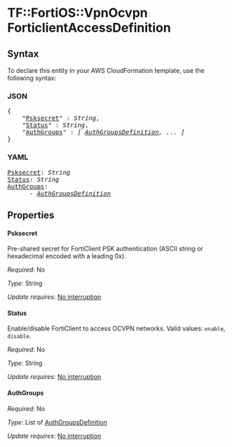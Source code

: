 # TF::FortiOS::VpnOcvpn ForticlientAccessDefinition

## Syntax

To declare this entity in your AWS CloudFormation template, use the following syntax:

### JSON

<pre>
{
    "<a href="#psksecret" title="Psksecret">Psksecret</a>" : <i>String</i>,
    "<a href="#status" title="Status">Status</a>" : <i>String</i>,
    "<a href="#authgroups" title="AuthGroups">AuthGroups</a>" : <i>[ <a href="authgroupsdefinition.md">AuthGroupsDefinition</a>, ... ]</i>
}
</pre>

### YAML

<pre>
<a href="#psksecret" title="Psksecret">Psksecret</a>: <i>String</i>
<a href="#status" title="Status">Status</a>: <i>String</i>
<a href="#authgroups" title="AuthGroups">AuthGroups</a>: <i>
      - <a href="authgroupsdefinition.md">AuthGroupsDefinition</a></i>
</pre>

## Properties

#### Psksecret

Pre-shared secret for FortiClient PSK authentication (ASCII string or hexadecimal encoded with a leading 0x).

_Required_: No

_Type_: String

_Update requires_: [No interruption](https://docs.aws.amazon.com/AWSCloudFormation/latest/UserGuide/using-cfn-updating-stacks-update-behaviors.html#update-no-interrupt)

#### Status

Enable/disable FortiClient to access OCVPN networks. Valid values: `enable`, `disable`.

_Required_: No

_Type_: String

_Update requires_: [No interruption](https://docs.aws.amazon.com/AWSCloudFormation/latest/UserGuide/using-cfn-updating-stacks-update-behaviors.html#update-no-interrupt)

#### AuthGroups

_Required_: No

_Type_: List of <a href="authgroupsdefinition.md">AuthGroupsDefinition</a>

_Update requires_: [No interruption](https://docs.aws.amazon.com/AWSCloudFormation/latest/UserGuide/using-cfn-updating-stacks-update-behaviors.html#update-no-interrupt)

